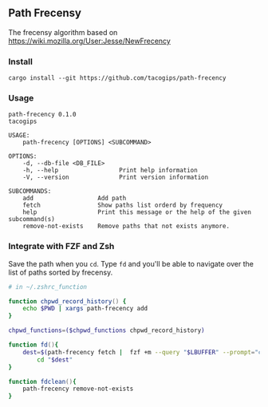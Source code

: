 ## Path Frecensy

The frecensy algorithm based on https://wiki.mozilla.org/User:Jesse/NewFrecency


### Install
```
cargo install --git https://github.com/tacogips/path-frecency
```

### Usage

```
path-frecency 0.1.0
tacogips

USAGE:
    path-frecency [OPTIONS] <SUBCOMMAND>

OPTIONS:
    -d, --db-file <DB_FILE>
    -h, --help                 Print help information
    -V, --version              Print version information

SUBCOMMANDS:
    add                  Add path
    fetch                Show paths list orderd by frequency
    help                 Print this message or the help of the given subcommand(s)
    remove-not-exists    Remove paths that not exists anymore.
```
### Integrate with FZF and Zsh

Save the path when you `cd`. Type `fd` and you'll be able to navigate over the list of paths sorted by frecensy.

```zsh
# in ~/.zshrc_function

function chpwd_record_history() {
    echo $PWD | xargs path-frecency add
}

chpwd_functions=($chpwd_functions chpwd_record_history)

function fd(){
    dest=$(path-frecency fetch |  fzf +m --query "$LBUFFER" --prompt="cd > ")
		cd "$dest"
}

function fdclean(){
	path-frecency remove-not-exists
}


```
